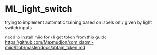 # ML_light_switch
trying to implement automatic training based on labels only given by light switch inputs

need to install  miio for cli
get token from this guide https://github.com/Maxmudjon/com.xiaomi-miio/blob/master/docs/obtain_token.md

